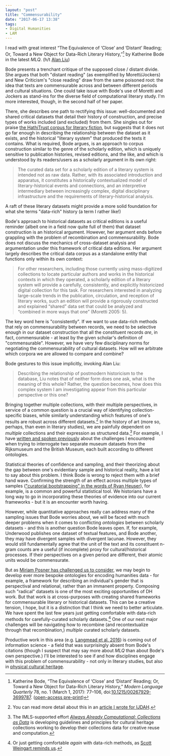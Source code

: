 ```yaml
---
layout: "post"
title: "Commensurability"
date: "2017-06-17 13:38"
tags:
- Digital Humanities
- LAM
---
```


I read with great interest “The Equivalence of ‘Close’ and ‘Distant’ Reading; Or, Toward a New Object for Data-Rich Literary History,”[^bode] by  Katherine Bode in the latest _MLQ_. (h/t [Alan Liu](https://twitter.com/alanyliu/status/869782911746289664))

[^bode]: Katherine Bode, “The Equivalence of ‘Close’ and ‘Distant’ Reading; Or, Toward a New Object for Data-Rich Literary History,” _Modern Language Quarterly_ 78, no. 1 (March 1, 2017): 77–106, doi:[10.1215/00267929-3699787](https://dx.doi.org/10.1215/00267929-3699787). ([open-access pre-print](https://katherinebode.files.wordpress.com/2014/07/bode-article_mlq_final.pdf))

Bode presents a trenchant critique of the supposed close / distant divide.
She argues that both "distant reading" (as exemplified by Moretti/Jockers) and New Criticism's "close reading" draw from the same poisoned root: the idea that texts are commensurable across and between different periods and cultural situations.
One could take issue with Bode's use of Moretti and Jockers as stand-ins for the diverse field of computational literary study.
I'm more interested, though, in the second half of her paper.

There, she describes one path to rectifying this issue: well-documented and shared critical datasets that detail their history of construction, and precise types of works included (and excluded) from them.
She singles out for praise [the HathiTrust corpus for literary fiction][hathitrust], but suggests that it does not go far enough in describing the relationship between the dataset as it exists, and the historical "literary system" that produced the texts it contains.
What is required, Bode argues, is an approach to corpus construction similar to the genre of the scholarly edition, which is uniquely sensitive to publication histories, revised editions, and the like, and which is understood by its readers/users as a scholarly argument in its own right:

>The curated data set for a scholarly edition of a literary system is intended not as raw data. Rather, with its associated introduction and apparatus, it constitutes a historically contextualized model of literary-historical events and connections, and an interpretive intermediary between increasingly complex, digital disciplinary infrastructure and the requirements of literary-historical analysis.

A raft of these literary datasets might provide a more solid foundation for what she terms "data-rich" history (a term I rather like!)

[hathitrust]: https://wiki.htrc.illinois.edu/display/COM/Extracted+Features+Dataset

Bode's approach to historical datasets as critical editions is a useful reminder (albeit one in a field now quite full of them) that dataset construction is an historical argument.
However, her argument ends before grappling with the problem of recombination and commensurability.
Bode does not discuss the mechanics of cross-dataset analysis and argumentation under this framework of critical data editions.
Her argument largely describes the critical data corpus as a standalone entity that functions only within its own context:

>For other researchers, including those currently using mass-digitized collections to locate particular authors and works in the historical contexts in which they operated, a scholarly edition of a literary system will provide a carefully, consistently, and explicitly historicized digital collection for this task. For researchers interested in analyzing large-scale trends in the publication, circulation, and reception of literary works, such an edition will provide a rigorously constructed and explained “shared” data set that could be analyzed and “combined in more ways that one” (Moretti 2005: 5).

The key word here is "consistently".
If we want to use data-rich methods that rely on commensurability between records, we need to be selective enough in our dataset construction that all the constituent records _are_, in fact, commensurable - at least by the given scholar's definition of "commensurable".
However, we have very few disciplinary norms for negotiating the commensurability of cultural datasets.
How will we arbitrate which corpora we are allowed to compare and combine?

Bode gestures to this issue implicitly, invoking Alan Liu:

>Describing the relationship of postmodern historicism to the database, Liu notes that of neither form does one ask, what is the meaning of this whole? Rather, the question becomes, how does this complex system I am investigating appear from this particular perspective or this one? 

Bringing together multiple collections, with their multiple perspectives, in service of a common question is a crucial way of identifying collection-specific biases, while similarly understanding which features of one's results are robust across different datasets.[^merging]
In the history of art (more so, perhaps, than even in literary studies), we are painfully dependent on _multiple_ collections and their expression as structured data.[^cad]
For example, I have [written and spoken previously][pains] about the challenges I encountered when trying to interrogate two separate museum datasets from the Rijksmuseum and the British Museum, each built according to different ontologies.

[pains]: /cesta_lod

[^merging]: You can read more detail about this in an [article I wrote for IJDAH](http://journals.ub.uni-heidelberg.de/index.php/dah/article/view/25337).

Statistical theories of confidence and sampling, and their theorizing about the gap between one's evidentiary sample and historical reality, have a lot to say about this problem.
I think Bode is wrong to reject them with a brief hand wave.
Confirming the strength of an effect across multiple types of samples (["curatorial bootstrapping" in the words of Ryan Heuser](https://twitter.com/quadrismegistus/status/876119051721887744)), for example, is a common and powerful statistical tool.
We historians have a long way to go in incorporating these theories of evidence into our current frameworks - but it is an encounter worth having.

However, while quantitative approaches really can address many of the sampling issues that Bode worries about, we will be faced with much deeper problems when it comes to conflicting _ontologies_ between scholarly datasets - and this is another question Bode leaves open. If, for example, Underwood publishes one dataset of textual features, and Bode another, they may have divergent samples with divergent lacunae.
However, they would still fundamentally agree that the unit of the text and its constituent n-gram counts are a useful (if incomplete) proxy for cultural/historical processes.
If their perspectives on a given period are different, their atomic units would be commensurate.

But as [Miriam Posner has challenged us to consider](http://miriamposner.com/blog/whats-next-the-radical-unrealized-potential-of-digital-humanities/), we may begin to develop ever more bespoke ontologies for encoding humanities data - for example, a framework for describing an individual's gender that is perspectival and relational, rather than an immanent property.
Composing such "radical" datasets is one of the most exciting opportunities of DH work.
But that work is at cross-purposes with creating shared frameworks for commensurable literary or historical datasets.
This can be a creative tension, I hope, but it is a distinction that I think we need to better articulate.
We have spent the last few years just getting comfortable with data-rich methods for carefully-curated scholarly datasets.[^again]
One of our next major challenges will be navigating how to recombine (and recontextualize through that recombination,) _multiple_ curated scholarly datasets.

[^again]: Or just getting comfortable _again_ with data-rich methods, as [Scott Weingart reminds us](http://scottbot.net/lessons-from-digital-historys-antecedents/).

Productive work in this area (e.g. [Langmead et al. 2016](https://dx.doi.org/10.3366/ijhac.2016.0157)) is coming out of information science - a field that was surprisingly absent from Bode's citations (though I suspect that may say more about _MLQ_ than about Bode's own perspective.)
I'll be interested to see if and how disciplines engage with this problem of commensurability - not only in literary studies, but also in [physical cultural heritage](https://www.slideshare.net/azaroth42/introduction-to-the-linked-art-data-model).

[^cad]: The IMLS-supported effort [_Always Already Computational: Collections as Data_](https://collectionsasdata.github.io/) is developing guidelines and principles for cultural heritage collections working to develop their collections data for creative reuse and computation.
